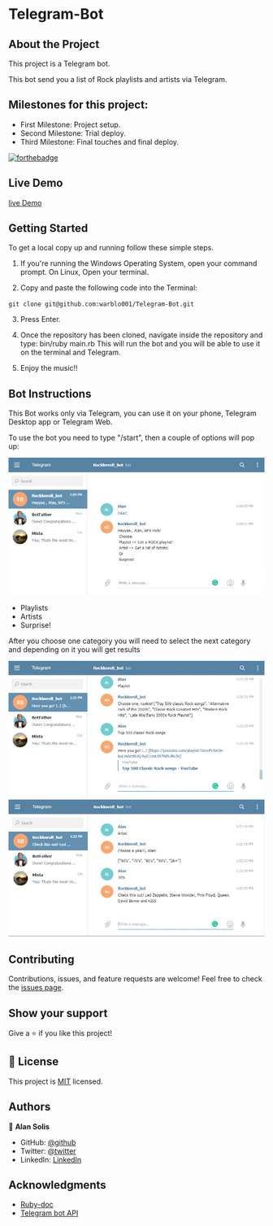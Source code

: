 
# Telegram-Bot

## About the Project

This project is a Telegram bot.

This bot send you a list of Rock playlists and artists via Telegram.


## Milestones for this project:

- First Milestone: Project setup.
- Second Milestone: Trial deploy.
- Third Milestone: Final touches and final deploy.

[![forthebadge](https://forthebadge.com/images/badges/made-with-ruby.svg)](https://forthebadge.com)

## Live Demo

[live Demo](https://repl.it/@AlanSolis/Telegram-Bot)

## Getting Started

To get a local copy up and running follow these simple steps.

1. If you're running the Windows Operating System, open your command prompt. On Linux, Open your terminal.

2. Copy and paste the following code into the Terminal:

 `git clone git@github.com:warblo001/Telegram-Bot.git`

3. Press Enter.

4. Once the repository has been cloned, navigate inside the repository and type: bin/ruby main.rb This will run the bot and you will be able to use it on the terminal and Telegram.

5. Enjoy the music!!

## Bot Instructions

This Bot works only via Telegram, you can use it on your phone, Telegram Desktop app or Telegram Web.

To use the bot you need to type "/start", then a couple of options will pop up:

![image](https://raw.githubusercontent.com/warblo001/Telegram-Bot/Features/Screenshots/Screenshot_1.jpg)

- Playlists
- Artists
- Surprise!

After you choose one category you will need to select the next category and depending on it you will get results

![image](https://raw.githubusercontent.com/warblo001/Telegram-Bot/Features/Screenshots/Screenshot_2.jpg)
![image](https://raw.githubusercontent.com/warblo001/Telegram-Bot/Features/Screenshots/Screenshot_3.jpg)

## Contributing

Contributions, issues, and feature requests are welcome!
Feel free to check the [issues page](https://github.com/warblo001/Telegram-Bot/issues).

## Show your support

Give a ⭐️ if you like this project!

## 📝 License

This project is [MIT](./LICENSE) licensed.

## Authors

😬 **Alan Solis**

- GitHub: [@github](https://github.com/warblo001)
- Twitter: [@twitter](https://twitter.com/Alan55572391)
- LinkedIn: [LinkedIn](https://www.linkedin.com/in/alan-solis-b567b044/)

## Acknowledgments

- [Ruby-doc](https://ruby-doc.org/core-2.6.5)
- [Telegram bot API](https://core.telegram.org/bots/api)